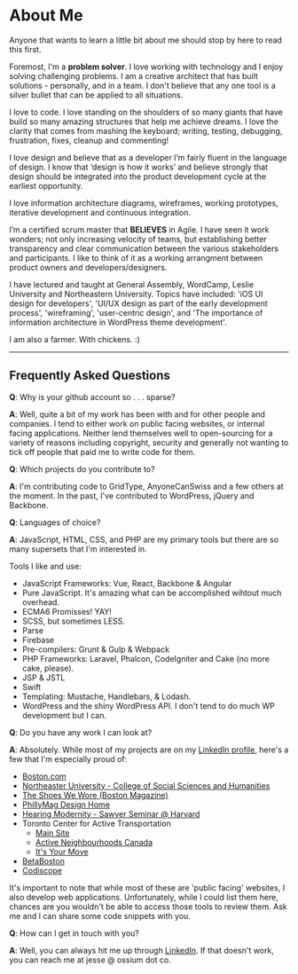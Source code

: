 # About Me
Anyone that wants to learn a little bit about me should stop by here to read this first.

Foremost, I'm a __problem solver__. I love working with technology and I enjoy solving challenging problems. I am a creative architect that has built solutions - personally, and in a team. I don't believe that any one tool is a silver bullet that can be applied to all situations. 

I love to code. I love standing on the shoulders of so many giants that have build so many amazing structures that help me achieve dreams. I love the clarity that comes from mashing the keyboard; writing, testing, debugging, frustration, fixes, cleanup and commenting!

I love design and believe that as a developer I’m fairly fluent in the language of design. I know that ‘design is how it works’ and believe strongly that design should be integrated into the product development cycle at the earliest opportunity.

I love information architecture diagrams, wireframes, working prototypes, iterative development and continuous integration.

I’m a certified scrum master that __BELIEVES__ in Agile. I have seen it work wonders; not only increasing velocity of teams, but establishing better transparency and clear communication between the various stakeholders and participants. I like to think of it as a working arrangment between product owners and developers/designers.

I have lectured and taught at General Assembly, WordCamp, Leslie University and Northeastern University. Topics have included: 'iOS UI design for developers', 'UI/UX design as part of the early development process', 'wireframing',  'user-centric design', and 'The importance of information architecture in WordPress theme development'.

I am also a farmer. With chickens. :)

***
## Frequently Asked Questions
__Q__: Why is your github account so . . . sparse?

__A__: Well, quite a bit of my work has been with and for other people and companies. I tend to either work on public facing websites, or internal facing applications. Neither lend themselves well to open-sourcing for a variety of reasons including copyright, security and generally not wanting to tick off people that paid me to write code for them. 

__Q__: Which projects do you contribute to?

__A__: I'm contributing code to GridType, AnyoneCanSwiss and a few others at the moment. In the past, I've contributed to WordPress, jQuery and Backbone.

__Q__: Languages of choice?

__A__: JavaScript, HTML, CSS, and PHP are my primary tools but there are so many supersets that I'm interested in. 

Tools I like and use:
 
- JavaScript Frameworks: Vue, React, Backbone & Angular
- Pure JavaScript. It's amazing what can be accomplished wihtout much overhead.
- ECMA6 Promisses! YAY!
- SCSS, but sometimes LESS.
- Parse
- Firebase
- Pre-compilers: Grunt & Gulp & Webpack
- PHP Frameworks: Laravel, Phalcon, CodeIgniter and Cake (no more cake, please).
- JSP & JSTL
- Swift
- Templating: Mustache, Handlebars, & Lodash.
- WordPress and the shiny WordPress API. I don't tend to do much WP development but I can.

__Q__: Do you have any work I can look at?

__A__: Absolutely. While most of my projects are on my [LinkedIn profile](https://www.linkedin.com/in/jessemarple), here's a few that I'm especially proud of: 

- [Boston.com](http://www.boston.com)
- [Northeaster University - College of Social Sciences and Humanities](http://www.northeastern.edu/cssh/)
- [The Shoes We Wore (Boston Magazine)](http://www.bostonmagazine.com/shoes/)
- [PhillyMag Design Home](http://www.phillymag.com/designhome2014/)
- [Hearing Modernity - Sawyer Seminar @ Harvard](http://hearingmodernity.org/)
- Toronto Center for Active Transportation
  - [Main Site](http://www.tcat.ca/)
  - [Active Neighbourhoods Canada](http://activeneighbourhoods.tcat.ca/)
  - [It's Your Move](http://itsyourmove.tcat.ca/)
- [BetaBoston](http://www.betaboston.com/)
- [Codiscope](https://codiscope.com/)

It's important to note that while most of these are 'public facing' websites, I also develop web applications. Unfortunately, while I could list them here, chances are you wouldn't be able to access those tools to review them. Ask me and I can share some code snippets with you.


__Q__: How can I get in touch with you?

__A__: Well, you can always hit me up through [LinkedIn](https://www.linkedin.com/in/jessemarple). If that doesn't work, you can reach me at jesse @ ossium dot co.

